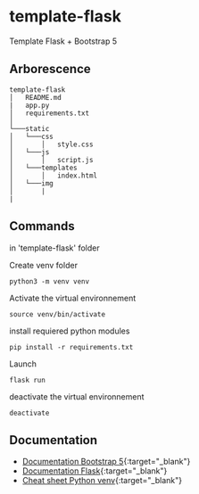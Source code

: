 # template-flask
Template Flask + Bootstrap 5



## Arborescence

```
template-flask
│   README.md
|   app.py
│   requirements.txt    
│
└───static
│   └───css
│       │   style.css
│   └───js
│       │   script.js
│   └───templates
│       │   index.html
│   └───img
│       | 
|
```
 
## Commands

in 'template-flask' folder

Create venv folder 
```
python3 -m venv venv 
```

Activate the virtual environnement
```
source venv/bin/activate 
```

install requiered python modules
```
pip install -r requirements.txt  
```

Launch 
```
flask run
```

deactivate the virtual environnement
```
deactivate 
```

## Documentation 

+ [Documentation Bootstrap 5](https://getbootstrap.com/docs/5.0/getting-started/introduction/){:target="_blank"} 
+ [Documentation Flask](https://flask.palletsprojects.com/en/2.0.x/){:target="_blank"}
+ [Cheat sheet Python venv](https://aaronlelevier.github.io/virtualenv-cheatsheet/){:target="_blank"}

